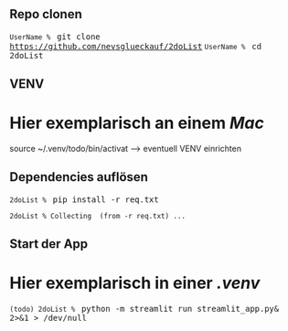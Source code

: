 # 

## Repo clonen
<code>UserName % </code> <kbd>git clone https://github.com/nevsglueckauf/2doList</kbd>
<code>UserName % </code> <kbd>cd 2doList</kbd>

## VENV
# Hier exemplarisch an einem <var>Mac</var>
source ~/.venv/todo/bin/activat
--> eventuell VENV einrichten

## Dependencies auflösen
<code>2doList % </code> <kbd>pip install -r req.txt</kbd>
<pre>
<code>2doList % Collecting  (from -r req.txt) ...</code>
</pre>

## Start der App

# Hier exemplarisch in einer <var>.venv</var>
<code>(todo) 2doList % </code> <kbd>python -m streamlit run streamlit_app.py& 2>&1 > /dev/null</kbd>

